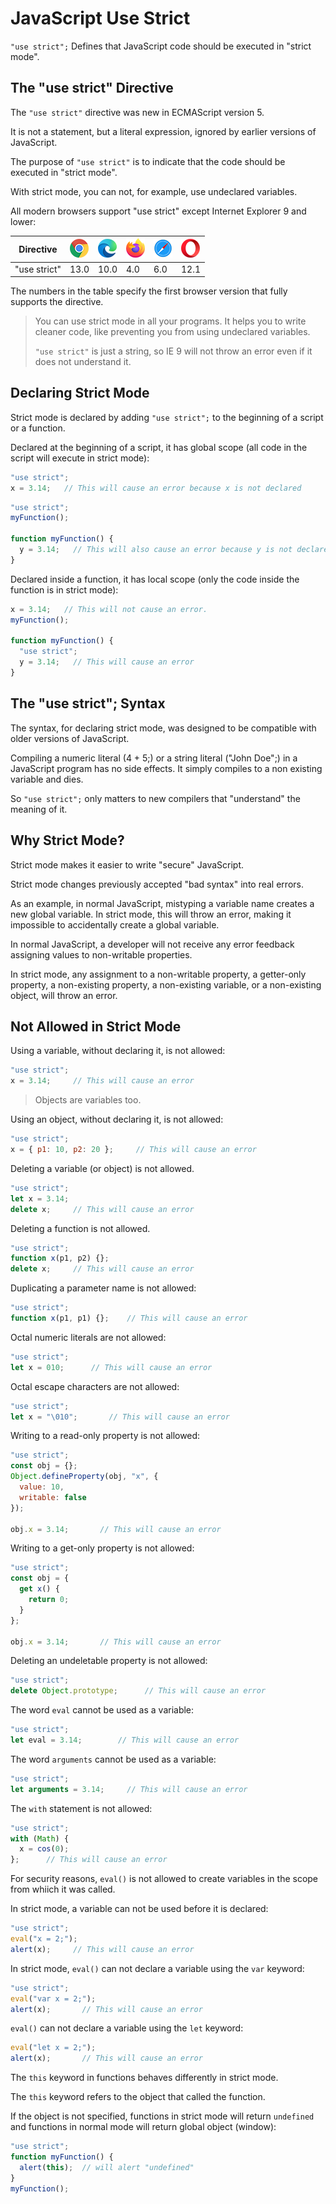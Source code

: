 # JavaScript Use Strict

`"use strict";` Defines that JavaScript code should be executed in "strict mode".

## The "use strict" Directive

The `"use strict"` directive was new in ECMAScript version 5.

It is not a statement, but a literal expression, ignored by earlier versions of JavaScript.

The purpose of `"use strict"` is to indicate that the code should be executed in "strict mode".

With strict mode, you can not, for example, use undeclared variables.

All modern browsers support "use strict" except Internet Explorer 9 and lower:

| Directive    | ![Chrome](../assets/compatible_chrome.png) | ![Edge](../assets/compatible_edge.png) | ![Firefox](../assets/compatible_firefox.png) | ![Safari](../assets/compatible_safari.png) | ![Opera](../assets/compatible_opera.png) |
| ------------ | ------------------------------------------ | -------------------------------------- | -------------------------------------------- | ------------------------------------------ | ---------------------------------------- |
| "use strict" | 13.0                                       | 10.0                                   | 4.0                                          | 6.0                                        | 12.1                                     |

The numbers in the table specify the first browser version that fully supports the directive.

> You can use strict mode in all your programs. It helps you to write cleaner code, like preventing you from using undeclared variables.
> 
> `"use strict"` is just a string, so IE 9 will not throw an error even if it does not understand it.

## Declaring Strict Mode

Strict mode is declared by adding `"use strict";` to the beginning of a script or a function.

Declared at the beginning of a script, it has global scope (all code in the script will execute in strict mode):

```javascript
"use strict";
x = 3.14;   // This will cause an error because x is not declared
```

```javascript
"use strict";
myFunction();

function myFunction() {
  y = 3.14;   // This will also cause an error because y is not declared
}
```

Declared inside a function, it has local scope (only the code inside the function is in strict mode):

```javascript
x = 3.14;   // This will not cause an error.
myFunction();

function myFunction() {
  "use strict";
  y = 3.14;   // This will cause an error
}
```

## The "use strict"; Syntax

The syntax, for declaring strict mode, was designed to be compatible with older versions of JavaScript.

Compiling a numeric literal (4 + 5;) or a string literal ("John Doe";) in a JavaScript program has no side effects. It simply compiles to a non existing variable and dies.

So `"use strict";` only matters to new compilers that "understand" the meaning of it.

## Why Strict Mode?

Strict mode makes it easier to write "secure" JavaScript.

Strict mode changes previously accepted "bad syntax" into real errors.

As an example, in normal JavaScript, mistyping a variable name creates a new global variable. In strict mode, this will throw an error, making it impossible to accidentally create a global variable.

In normal JavaScript, a developer will not receive any error feedback assigning values to non-writable properties.

In strict mode, any assignment to a non-writable property, a getter-only property, a non-existing property, a non-existing variable, or a non-existing object, will throw an error.

## Not Allowed in Strict Mode

Using a variable, without declaring it, is not allowed:

```javascript
"use strict";
x = 3.14;     // This will cause an error
```

> Objects are variables too.

Using an object, without declaring it, is not allowed:

```javascript
"use strict";
x = { p1: 10, p2: 20 };     // This will cause an error
```

Deleting a variable (or object) is not allowed.

```javascript
"use strict";
let x = 3.14;
delete x;     // This will cause an error
```

Deleting a function is not allowed.

```javascript
"use strict";
function x(p1, p2) {};
delete x;     // This will cause an error
```

Duplicating a parameter name is not allowed:

```javascript
"use strict";
function x(p1, p1) {};    // This will cause an error
```

Octal numeric literals are not allowed:

```javascript
"use strict";
let x = 010;      // This will cause an error
```

Octal escape characters are not allowed:

```javascript
"use strict";
let x = "\010";       // This will cause an error
```

Writing to a read-only property is not allowed:

```javascript
"use strict";
const obj = {};
Object.defineProperty(obj, "x", {
  value: 10,
  writable: false
});

obj.x = 3.14;       // This will cause an error
```

Writing to a get-only property is not allowed:

```javascript
"use strict";
const obj = {
  get x() {
    return 0;
  }
};

obj.x = 3.14;       // This will cause an error
```

Deleting an undeletable property is not allowed:

```javascript
"use strict";
delete Object.prototype;      // This will cause an error
```

The word `eval` cannot be used as a variable:

```javascript
"use strict";
let eval = 3.14;        // This will cause an error
```

The word `arguments` cannot be used as a variable:

```javascript
"use strict";
let arguments = 3.14;     // This will cause an error
```

The `with` statement is not allowed:

```javascript
"use strict";
with (Math) {
  x = cos(0);
};      // This will cause an error
```

For security reasons, `eval()` is not allowed to create variables in the scope from whiich it was called.

In strict mode, a variable can not be used before it is declared:

```javascript
"use strict";
eval("x = 2;");
alert(x);     // This will cause an error
```

In strict mode, `eval()` can not declare a variable using the `var` keyword:

```javascript
"use strict";
eval("var x = 2;");
alert(x);       // This will cause an error
```

`eval()` can not declare a variable using the `let` keyword:

```javascript
eval("let x = 2;");
alert(x);       // This will cause an error
```

The `this` keyword in functions behaves differently in strict mode.

The `this` keyword refers to the object that called the function.

If the object is not specified, functions in strict mode will return `undefined` and functions in normal mode will return global object (window):

```javascript
"use strict";
function myFunction() {
  alert(this);  // will alert "undefined"
}
myFunction();
```